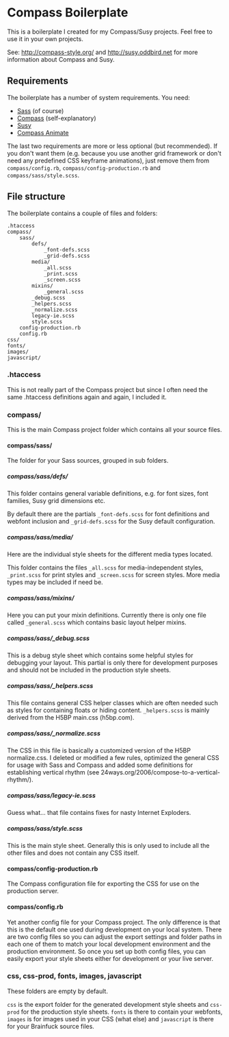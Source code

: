 # Compass Boilerplate

This is a boilerplate I created for my Compass/Susy projects.
Feel free to use it in your own projects.

See: http://compass-style.org/ and http://susy.oddbird.net for more
information about Compass and Susy.

## Requirements

The boilerplate has a number of system requirements. You need:

* [Sass](http://sass-lang.com/) (of course)
* [Compass](http://compass-style.org/) (self-explanatory)
* [Susy](http://susy.oddbird.net/)
* [Compass Animate](https://github.com/ericam/compass-animate)

The last two requirements are more or less optional (but recommended).
If you don't want them (e.g. because you use another grid framework or don't need
any predefined CSS keyframe animations), just remove them from `compass/config.rb`,
`compass/config-production.rb` and `compass/sass/style.scss`.


## File structure

The boilerplate contains a couple of files and folders:

    .htaccess
    compass/
        sass/
            defs/
                _font-defs.scss
                _grid-defs.scss
            media/
                _all.scss
                _print.scss
                _screen.scss
            mixins/
                _general.scss
            _debug.scss
            _helpers.scss
            _normalize.scss
            legacy-ie.scss
            style.scss
        config-production.rb
        config.rb
    css/
    fonts/
    images/
    javascript/

### .htaccess
This is not really part of the Compass project but since I often need the same .htaccess
definitions again and again, I included it.

### compass/
This is the main Compass project folder which contains all your source files.

#### compass/sass/
The folder for your Sass sources, grouped in sub folders.

##### compass/sass/defs/
This folder contains general variable definitions, e.g. for font sizes, font families,
Susy grid dimensions etc.

By default there are the partials `_font-defs.scss` for font definitions and webfont inclusion
and `_grid-defs.scss` for the Susy default configuration.

##### compass/sass/media/
Here are the individual style sheets for the different media types located.

This folder contains the files `_all.scss` for media-independent styles, `_print.scss`
for print styles and `_screen.scss` for screen styles. More media types may be
included if need be.

##### compass/sass/mixins/
Here you can put your mixin definitions. Currently there is only one file called `_general.scss`
which contains basic layout helper mixins.

##### compass/sass/_debug.scss
This is a debug style sheet which contains some helpful styles for debugging your layout.
This partial is only there for development purposes and should not be included in the
production style sheets.

##### compass/sass/_helpers.scss
This file contains general CSS helper classes which are often needed such as styles for containing
floats or hiding content. `_helpers.scss` is mainly derived from the H5BP main.css (h5bp.com).

##### compass/sass/_normalize.scss
The CSS in this file is basically a customized version of the H5BP normalize.css.
I deleted or modified a few rules, optimized the general CSS for usage with Sass and Compass
and added some definitions for establishing vertical rhythm (see 24ways.org/2006/compose-to-a-vertical-rhythm/).

##### compass/sass/legacy-ie.scss
Guess what... that file contains fixes for nasty Internet Exploders.

##### compass/sass/style.scss
This is the main style sheet. Generally this is only used to include all the other files and does
not contain any CSS itself.

#### compass/config-production.rb
The Compass configuration file for exporting the CSS for use on the production server.

#### compass/config.rb
Yet another config file for your Compass project. The only difference is that this is the default one
used during development on your local system. There are two config files so you can adjust the
export settings and folder paths in each one of them to match your local development
environment and the production environment. So once you set up both config files, you can
easily export your style sheets either for development or your live server.

### css, css-prod, fonts, images, javascript
These folders are empty by default.

`css` is the export folder for the generated development style sheets and `css-prod` for the
production style sheets. `fonts` is there to contain your webfonts, `images` is for
images used in your CSS (what else) and `javascript` is there for your Brainfuck source files.

